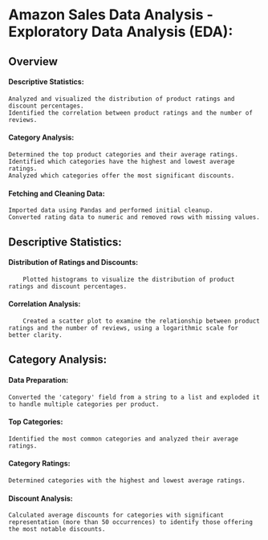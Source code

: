 # Amazon Sales Data Analysis - Exploratory Data Analysis (EDA):

## Overview
#### Descriptive Statistics:
    Analyzed and visualized the distribution of product ratings and discount percentages.
    Identified the correlation between product ratings and the number of reviews.

#### Category Analysis:
    Determined the top product categories and their average ratings.
    Identified which categories have the highest and lowest average ratings.
    Analyzed which categories offer the most significant discounts.

#### Fetching and Cleaning Data:
    Imported data using Pandas and performed initial cleanup.
    Converted rating data to numeric and removed rows with missing values.


## Descriptive Statistics:

#### Distribution of Ratings and Discounts:
        Plotted histograms to visualize the distribution of product ratings and discount percentages.

#### Correlation Analysis:
        Created a scatter plot to examine the relationship between product ratings and the number of reviews, using a logarithmic scale for better clarity.

        
## Category Analysis:

#### Data Preparation:
    Converted the 'category' field from a string to a list and exploded it to handle multiple categories per product.

#### Top Categories:
    Identified the most common categories and analyzed their average ratings.

#### Category Ratings:
    Determined categories with the highest and lowest average ratings.

#### Discount Analysis:
    Calculated average discounts for categories with significant representation (more than 50 occurrences) to identify those offering the most notable discounts.
